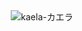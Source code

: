 <div style="display: flex; justify-content: center;">
  <img src="https://github.com/user-attachments/assets/3f8bc788-7e88-4118-b60c-561db49601f8" alt="kaela-カエラ">
</div>
